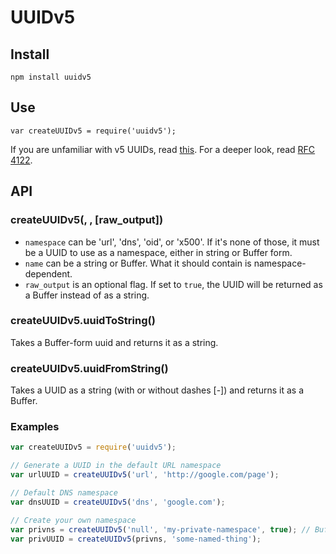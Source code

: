 # UUIDv5

## Install

`npm install uuidv5`


## Use

`var createUUIDv5 = require('uuidv5');`

If you are unfamiliar with v5 UUIDs, read [this](http://en.wikipedia.org/wiki/Universally_unique_identifier#Version_5_.28SHA-1_hash.29). For a deeper look, read [RFC 4122](http://tools.ietf.org/html/rfc4122).


## API

### createUUIDv5(<namespace>, <name>, [raw_output])

* `namespace` can be 'url', 'dns', 'oid', or 'x500'. If it's none of those, it must be a UUID to use as a namespace, either in string or Buffer form.
* `name` can be a string or Buffer. What it should contain is namespace-dependent.
* `raw_output` is an optional flag. If set to `true`, the UUID will be returned as a Buffer instead of as a string.

### createUUIDv5.uuidToString(<uuid>)

Takes a Buffer-form uuid and returns it as a string.

### createUUIDv5.uuidFromString(<uuidStr>)

Takes a UUID as a string (with or without dashes [-]) and returns it as a Buffer.


### Examples

```javascript
var createUUIDv5 = require('uuidv5');

// Generate a UUID in the default URL namespace
var urlUUID = createUUIDv5('url', 'http://google.com/page');

// Default DNS namespace
var dnsUUID = createUUIDv5('dns', 'google.com');

// Create your own namespace
var privns = createUUIDv5('null', 'my-private-namespace', true); // Buffer form is more efficient
var privUUID = createUUIDv5(privns, 'some-named-thing');
```

